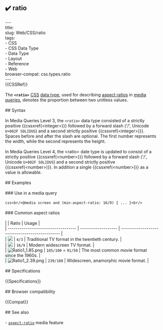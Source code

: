## ✔️ ratio 
 ---<br/>title: <ratio><br/>slug: Web/CSS/ratio<br/>tags:<br/>  - CSS<br/>  - CSS Data Type<br/>  - Data Type<br/>  - Layout<br/>  - Reference<br/>  - Web<br/>browser-compat: css.types.ratio<br/>---<br/>{{CSSRef}}<br/><br/>The **`<ratio>`** [CSS](/en-US/docs/Web/CSS) [data type](/en-US/docs/Web/CSS/CSS_Types), used for describing [aspect ratios](/en-US/docs/Web/CSS/@media/aspect-ratio) in [media queries](/en-US/docs/Web/CSS/Media_Queries), denotes the proportion between two unitless values.<br/><br/>## Syntax<br/><br/>In Media Queries Level 3, the `<ratio>` data type consisted of a strictly positive {{cssxref(&lt;integer&gt;)}} followed by a forward slash ('/', Unicode `U+002F SOLIDUS`) and a second strictly positive {{cssxref(&lt;integer&gt;)}}. Spaces before and after the slash are optional. The first number represents the width, while the second represents the height.<br/><br/>In Media Queries Level 4, the \<ratio> date type is updated to consist of a strictly positive {{cssxref(&lt;number&gt;)}} followed by a forward slash ('/', Unicode `U+002F SOLIDUS`) and a second strictly positive {{cssxref(&lt;number&gt;)}}. In addition a single {{cssxref(&lt;number&gt;)}} as a value is allowable.<br/><br/>## Examples<br/><br/>### Use in a media query<br/><br/>```css<br/>@media screen and (min-aspect-ratio: 16/9) { ... }<br/>```<br/><br/>### Common aspect ratios<br/><br/>|                                     | Ratio               | Usage                                           |<br/>| ----------------------------------- | ------------------- | ----------------------------------------------- |<br/>| ![](ratio4_3.png)                   | `4/3`               | Traditional TV format in the twentieth century. |<br/>| ![](ratio16_9.png)                  | `16/9`              | Modern widescreen TV format.                  |<br/>| ![Ratio1_1.85.png](ratio1_1.85.png) | `185/100` = `91/50` | The most common movie format since the 1960s.   |<br/>| ![Ratio1_2.39.png](ratio1_2.39.png) | `239/100`           | Widescreen, anamorphic movie format.          |<br/><br/>## Specifications<br/><br/>{{Specifications}}<br/><br/>## Browser compatibility<br/><br/>{{Compat}}<br/><br/>## See also<br/><br/>- [`aspect-ratio`](/en-US/docs/Web/CSS/@media/aspect-ratio) media feature<br/>